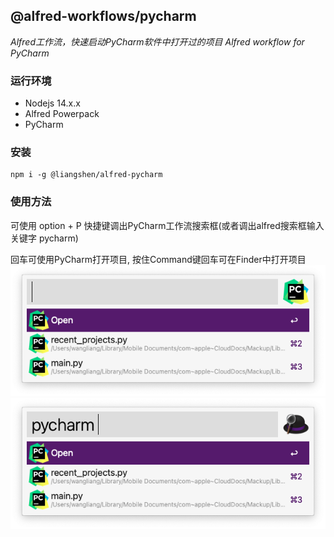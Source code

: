 ## @alfred-workflows/pycharm

*Alfred工作流，快速启动PyCharm软件中打开过的项目*
*Alfred workflow for PyCharm*

### 运行环境

* Nodejs 14.x.x
* Alfred Powerpack
* PyCharm

### 安装

```
npm i -g @liangshen/alfred-pycharm
```

### 使用方法

可使用 option + P 快捷键调出PyCharm工作流搜索框(或者调出alfred搜索框输入关键字 pycharm)

回车可使用PyCharm打开项目, 按住Command键回车可在Finder中打开项目
![](./docs/pycharm.png)
![](./docs/pycharm2.png)


